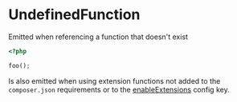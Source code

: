 # UndefinedFunction

Emitted when referencing a function that doesn't exist

```php
<?php

foo();
```

Is also emitted when using extension functions not added to the `composer.json` requirements or to the [enableExtensions](https://psalm.dev/docs/running_psalm/configuration/#enableextensions) config key.  